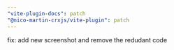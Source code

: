 ```yaml
---
"vite-plugin-docs": patch
"@nico-martin-crxjs/vite-plugin": patch
---
```


fix: add new screenshot and remove the redudant code
